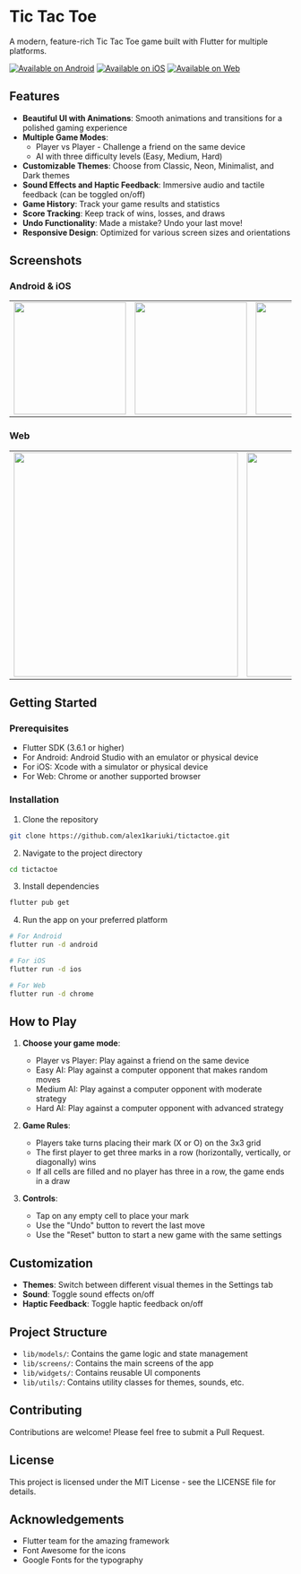 # Tic Tac Toe

A modern, feature-rich Tic Tac Toe game built with Flutter for multiple platforms.

[![Available on Android](https://img.shields.io/badge/Available%20on-Android-brightgreen.svg)](https://github.com/yourusername/tictactoe)
[![Available on iOS](https://img.shields.io/badge/Available%20on-iOS-blue.svg)](https://github.com/yourusername/tictactoe)
[![Available on Web](https://img.shields.io/badge/Available%20on-Web-orange.svg)](https://github.com/yourusername/tictactoe)

## Features

- **Beautiful UI with Animations**: Smooth animations and transitions for a polished gaming experience
- **Multiple Game Modes**: 
  - Player vs Player - Challenge a friend on the same device
  - AI with three difficulty levels (Easy, Medium, Hard)
- **Customizable Themes**: Choose from Classic, Neon, Minimalist, and Dark themes
- **Sound Effects and Haptic Feedback**: Immersive audio and tactile feedback (can be toggled on/off)
- **Game History**: Track your game results and statistics
- **Score Tracking**: Keep track of wins, losses, and draws
- **Undo Functionality**: Made a mistake? Undo your last move!
- **Responsive Design**: Optimized for various screen sizes and orientations

## Screenshots

### Android & iOS

<table>
  <tr>
    <td><img src="https://github.com/user-attachments/assets/6f8a3c11-f368-45be-9abc-c0aad9bca441"  width="200"/></td>
    <td><img src="https://github.com/user-attachments/assets/72bd28bc-a4cc-4cdf-a722-c9ff1646e1f7"  width="200"/></td>
    <td><img src="https://github.com/user-attachments/assets/3756e55a-dfc5-4c34-98cd-462054c7f702"  width="200"/></td>
    <td><img src="https://github.com/user-attachments/assets/ace7aaf4-beba-4ade-b6c0-4b3b556949bd"  width="200"/></td>
<td><img src="https://github.com/user-attachments/assets/d4aa6609-c5a2-499c-95c8-071132756d09"  width="200"/></td>
  </tr>
</table>

### Web

<table>
  <tr>
    <td><img src="https://github.com/user-attachments/assets/23a33359-dec9-440f-96e3-5d3bd99c3dd8" width="400"/></td>
    <td><img src="https://github.com/user-attachments/assets/adcfe661-e356-47ef-9bf0-48fe2c110825" width="400"/></td>
    <td><img src="https://github.com/user-attachments/assets/e8b8f5c7-a8b4-443e-ab53-df463619bf0d" width="400"/></td>
  </tr>
</table>

## Getting Started

### Prerequisites

- Flutter SDK (3.6.1 or higher)
- For Android: Android Studio with an emulator or physical device
- For iOS: Xcode with a simulator or physical device
- For Web: Chrome or another supported browser

### Installation

1. Clone the repository
```bash
git clone https://github.com/alex1kariuki/tictactoe.git
```

2. Navigate to the project directory
```bash
cd tictactoe
```

3. Install dependencies
```bash
flutter pub get
```

4. Run the app on your preferred platform
```bash
# For Android
flutter run -d android

# For iOS
flutter run -d ios

# For Web
flutter run -d chrome
```

## How to Play

1. **Choose your game mode**:
   - Player vs Player: Play against a friend on the same device
   - Easy AI: Play against a computer opponent that makes random moves
   - Medium AI: Play against a computer opponent with moderate strategy
   - Hard AI: Play against a computer opponent with advanced strategy

2. **Game Rules**:
   - Players take turns placing their mark (X or O) on the 3x3 grid
   - The first player to get three marks in a row (horizontally, vertically, or diagonally) wins
   - If all cells are filled and no player has three in a row, the game ends in a draw

3. **Controls**:
   - Tap on any empty cell to place your mark
   - Use the "Undo" button to revert the last move
   - Use the "Reset" button to start a new game with the same settings

## Customization

- **Themes**: Switch between different visual themes in the Settings tab
- **Sound**: Toggle sound effects on/off
- **Haptic Feedback**: Toggle haptic feedback on/off

## Project Structure

- `lib/models/`: Contains the game logic and state management
- `lib/screens/`: Contains the main screens of the app
- `lib/widgets/`: Contains reusable UI components
- `lib/utils/`: Contains utility classes for themes, sounds, etc.

## Contributing

Contributions are welcome! Please feel free to submit a Pull Request.

## License

This project is licensed under the MIT License - see the LICENSE file for details.

## Acknowledgements

- Flutter team for the amazing framework
- Font Awesome for the icons
- Google Fonts for the typography
